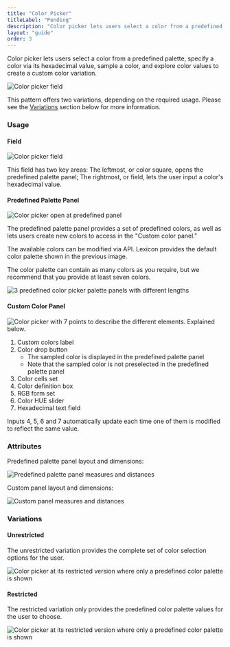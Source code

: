 ```yaml
---
title: "Color Picker"
titleLabel: "Pending"
description: "Color picker lets users select a color from a predefined palette, specify a color via its hexadecimal value, sample a color, and explore color values to create a custom color variation."
layout: "guide"
order: 3
---
```


<div class="page-description">Color picker lets users select a color from a predefined palette, specify a color via its hexadecimal value, sample a color, and explore color values to create a custom color variation.</div>

![Color picker field](/images/lexicon/Picker-color-field.jpg)

This pattern offers two variations, depending on the required usage. Please see the [Variations](#variations) section below for more information.

### Usage

#### Field
![Color picker field](/images/lexicon/Picker-color-field.jpg)

This field has two key areas: The leftmost, or color square, opens the 
predefined palette panel; The rightmost, or field, lets the user input a color's 
hexadecimal value.

#### Predefined Palette Panel

![Color picker open at predefined panel](/images/lexicon/Picker-color-panel-predefined.jpg)

The predefined palette panel provides a set of predefined colors, as well as lets users create new colors to access in the "Custom color panel."

The available colors can be modified via API. Lexicon provides the default color palette shown in the previous image.

The color palette can contain as many colors as you require, but we recommend that you provide at least seven colors.

![3 predefined color picker palette panels with different lengths](/images/lexicon/Picker-color-predefined-colors.jpg)


#### Custom Color Panel

![Color picker with 7 points to describe the different elements. Explained below.](/images/lexicon/Picker-color-panel-custom-desc.jpg)

1. Custom colors label
2. Color drop button
    * The sampled color is displayed in the predefined palette panel
    * Note that the sampled color is not preselected in the predefined palette panel
3. Color cells set
4. Color definition box
5. RGB form set
6. Color HUE slider
7. Hexadecimal text field

Inputs 4, 5, 6 and 7 automatically update each time one of them is modified to reflect the same value.

### Attributes

Predefined palette panel layout and dimensions:

![Predefined palette panel measures and distances](/images/lexicon/Picker-color-panel-custom-measures.jpg)

Custom panel layout and dimensions:

![Custom panel measures and distances](/images/lexicon/Picker-color-panel-normal-measures.jpg)

### Variations

#### Unrestricted

The unrestricted variation provides the complete set of color selection options for the user.

![Color picker at its restricted version where only a predefined color palette is shown](/images/lexicon/Picker-color-not-restricted.jpg)


#### Restricted

The restricted variation only provides the predefined color palette values for the user to choose.

![Color picker at its restricted version where only a predefined color palette is shown](/images/lexicon/Picker-color-restricted.jpg)
